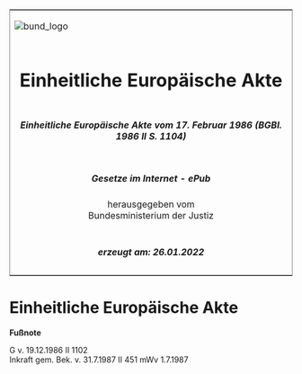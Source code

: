 <span id="DECKBLATT.html"></span>

<table border="0" frame="border" width="100%">

<tr valign="top">

<td align="left">

![bund\_logo](BfJ_2021_Web_de_de.gif)

</td>

<td align="right">

 

</td>

</tr>

<tr align="center" valign="middle">

<td colspan="2">

# Einheitliche Europäische Akte

</td>

</tr>

<tr align="center" valign="middle">

<td colspan="2">

##### Einheitliche Europäische Akte vom 17. Februar 1986 (BGBl. 1986 II S. 1104)

</td>

</tr>

<tr align="center" valign="middle">

<td colspan="2">

  
  

##### Gesetze im Internet - ePub  
  
herausgegeben vom  
Bundesministerium der Justiz

</td>

</tr>

<tr align="center" valign="bottom">

<td colspan="2">

  
  

##### erzeugt am: 26.01.2022

</td>

</tr>

</table>

<span id="BJNR211040986.html"></span>

# Einheitliche Europäische Akte

<div>

  
**Fußnote**

<div class="jnhtml">

<div>

<div class="jurAbsatz">

G v. 19.12.1986 II 1102  
Inkraft gem. Bek. v. 31.7.1987 II 451 mWv 1.7.1987

</div>

</div>

</div>

</div>
